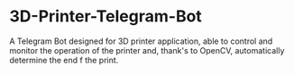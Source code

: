 # 3D-Printer-Telegram-Bot
A Telegram Bot designed for 3D printer application, able to control and monitor the operation of the printer and, thank's to OpenCV, automatically determine the end f the print.
